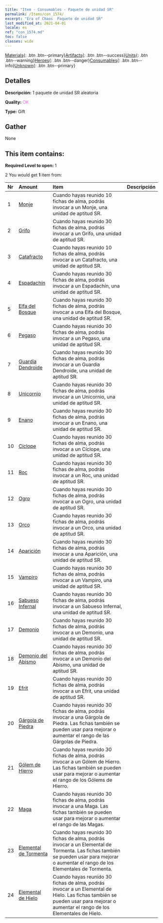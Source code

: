 ```yaml
---
title: "Item - Consumables - Paquete de unidad SR"
permalink: /Items/con_1574/
excerpt: "Era of Chaos  Paquete de unidad SR"
last_modified_at: 2021-04-01
locale: es
ref: "con_1574.md"
toc: false
classes: wide
---
```

 [Materials](/es/Items/){: .btn .btn--primary}[Artifacts](/es/Items/Artifacts/){: .btn .btn--success}[Units](/es/Items/Units/){: .btn .btn--warning}[Heroes](/es/Items/Heroes/){: .btn .btn--danger}[Consumables](/es/Items/Consumables/){: .btn .btn--info}[Unknown](/es/Items/Unknown/){: .btn .btn--primary}

## Detalles
 **Descripción:** 1 paquete de unidad SR aleatoria

 **Quality:** <span style="color: #DA70D6">OK</span>

 **Type:** Gift

## Gather

  None

## This item contains:

 **Required Level to open:** 1

 2 You would get **1** item  from:

  | Nr | Amount |     Item    | Descripción |
  |:---|:-------|:------------|:-----------:|
  | 1 | [Monje](/es/Items/unt_194/) | Cuando hayas reunido 10 fichas de alma, podrás invocar a un Monje, una unidad de aptitud SR. | 
  | 2 | [Grifo](/es/Items/unt_192/) | Cuando hayas reunido 30 fichas de alma, podrás invocar a un Grifo, una unidad de aptitud SR. | 
  | 3 | [Catafracto](/es/Items/unt_195/) | Cuando hayas reunido 10 fichas de alma, podrás invocar a un Catafracto, una unidad de aptitud SR. | 
  | 4 | [Espadachín](/es/Items/unt_193/) | Cuando hayas reunido 30 fichas de alma, podrás invocar a un Espadachín, una unidad de aptitud SR. | 
  | 5 | [Elfa del Bosque](/es/Items/unt_201/) | Cuando hayas reunido 30 fichas de alma, podrás invocar a una Elfa del Bosque, una unidad de aptitud SR. | 
  | 6 | [Pegaso](/es/Items/unt_202/) | Cuando hayas reunido 30 fichas de alma, podrás invocar a un Pegaso, una unidad de aptitud SR. | 
  | 7 | [Guardia Dendroide](/es/Items/unt_203/) | Cuando hayas reunido 30 fichas de alma, podrás invocar a un Guardia Dendroide, una unidad de aptitud SR. | 
  | 8 | [Unicornio](/es/Items/unt_204/) | Cuando hayas reunido 30 fichas de alma, podrás invocar a un Unicornio, una unidad de aptitud SR. | 
  | 9 | [Enano](/es/Items/unt_200/) | Cuando hayas reunido 30 fichas de alma, podrás invocar a un Enano, una unidad de aptitud SR. | 
  | 10 | [Cíclope](/es/Items/unt_222/) | Cuando hayas reunido 30 fichas de alma, podrás invocar a un Cíclope, una unidad de aptitud SR. | 
  | 11 | [Roc](/es/Items/unt_221/) | Cuando hayas reunido 30 fichas de alma, podrás invocar a un Roc, una unidad de aptitud SR. | 
  | 12 | [Ogro](/es/Items/unt_220/) | Cuando hayas reunido 30 fichas de alma, podrás invocar a un Ogro, una unidad de aptitud SR. | 
  | 13 | [Orco](/es/Items/unt_219/) | Cuando hayas reunido 30 fichas de alma, podrás invocar a un Orco, una unidad de aptitud SR. | 
  | 14 | [Aparición](/es/Items/unt_210/) | Cuando hayas reunido 30 fichas de alma, podrás invocar a una Aparición, una unidad de aptitud SR. | 
  | 15 | [Vampiro](/es/Items/unt_211/) | Cuando hayas reunido 30 fichas de alma, podrás invocar a un Vampiro, una unidad de aptitud SR. | 
  | 16 | [Sabueso Infernal](/es/Items/unt_228/) | Cuando hayas reunido 30 fichas de alma, podrás invocar a un Sabueso Infernal, una unidad de aptitud SR. | 
  | 17 | [Demonio](/es/Items/unt_229/) | Cuando hayas reunido 30 fichas de alma, podrás invocar a un Demonio, una unidad de aptitud SR. | 
  | 18 | [Demonio del Abismo](/es/Items/unt_230/) | Cuando hayas reunido 30 fichas de alma, podrás invocar a un Demonio del Abismo, una unidad de aptitud SR. | 
  | 19 | [Efrit](/es/Items/unt_231/) | Cuando hayas reunido 30 fichas de alma, podrás invocar a un Efrit, una unidad de aptitud SR. | 
  | 20 | [Gárgola de Piedra](/es/Items/unt_236/) | Cuando hayas reunido 30 fichas de alma, podrás invocar a una Gárgola de Piedra. Las fichas también se pueden usar para mejorar o aumentar el rango de las Gárgolas de Piedra. | 
  | 21 | [Gólem de Hierro](/es/Items/unt_237/) | Cuando hayas reunido 30 fichas de alma, podrás invocar a un Gólem de Hierro. Las fichas también se pueden usar para mejorar o aumentar el rango de los Gólems de Hierro. | 
  | 22 | [Maga](/es/Items/unt_238/) | Cuando hayas reunido 30 fichas de alma, podrás invocar a una Maga. Las fichas también se pueden usar para mejorar o aumentar el rango de las Magas. | 
  | 23 | [Elemental de Tormenta](/es/Items/unt_263/) | Cuando hayas reunido 30 fichas de alma, podrás invocar a un Elemental de Tormenta. Las fichas también se pueden usar para mejorar o aumentar el rango de los Elementales de Tormenta. | 
  | 24 | [Elemental de Hielo](/es/Items/unt_264/) | Cuando hayas reunido 30 fichas de alma, podrás invocar a un Elemental de Hielo. Las fichas también se pueden usar para mejorar o aumentar el rango de los Elementales de Hielo. | 
